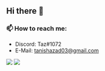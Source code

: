 ## Hi there 👋
### 📫 How to reach me:
- Discord: Taz#1072
- E-Mail: tanishazad03@gmail.com

![](https://github-readme-stats.vercel.app/api?username=Taz03&count_private=true&show_icons=true&theme=onedark)
![](https://github-readme-stats.vercel.app/api/top-langs/?username=Taz03&layout=compact&card_width=445&theme=onedark)
